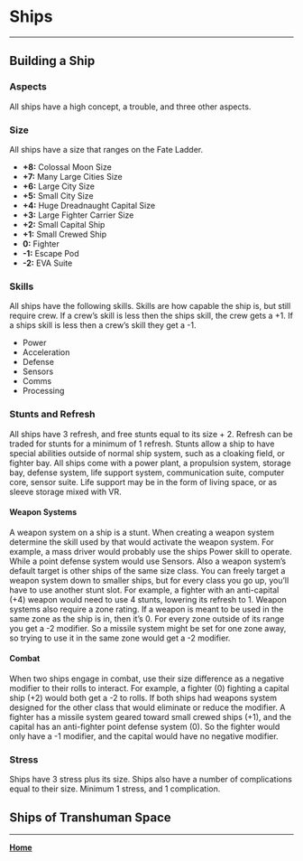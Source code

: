 # Ships
___

## Building a Ship

### Aspects
All ships have a high concept, a trouble, and three other aspects.

### Size
All ships have a size that ranges on the Fate Ladder.

 - **+8:** Colossal Moon Size
 - **+7:** Many Large Cities Size
 - **+6:** Large City Size
 - **+5:** Small City Size
 - **+4:** Huge Dreadnaught Capital Size
 - **+3:** Large Fighter Carrier Size
 - **+2:** Small Capital Ship
 - **+1:** Small Crewed Ship
 - **0:** Fighter
 - **-1:** Escape Pod
 - **-2:** EVA Suite
 
### Skills
All ships have the following skills. Skills are how capable the ship is, but still require crew. If a crew’s skill is less then the ships skill, the crew gets a +1. If a ships skill is less then a crew’s skill they get a -1.

 - Power
 - Acceleration
 - Defense
 - Sensors
 - Comms
 - Processing

### Stunts and Refresh
All ships have 3 refresh, and free stunts equal to its size + 2. Refresh can be traded for stunts for a minimum of 1 refresh.
Stunts allow a ship to have special abilities outside of normal ship system, such as a cloaking field, or fighter bay.
All ships come with a power plant, a propulsion system, storage bay, defense system, life support system, communication suite, computer core, sensor suite. Life support may be in the form of living space, or as sleeve storage mixed with VR.

#### Weapon Systems
A weapon system on a ship is a stunt. When creating a weapon system determine the skill used by that would activate the weapon system. For example, a mass driver would probably use the ships Power skill to operate. While a point defense system would use Sensors.
Also a weapon system’s default target is other ships of the same size class. You can freely target a weapon system down to smaller ships, but for every class you go up, you’ll have to use another stunt slot. For example, a fighter with an anti-capital (+4) weapon would need to use 4 stunts, lowering its refresh to 1.
Weapon systems also require a zone rating. If a weapon is meant to be used in the same zone as the ship is in, then it’s 0. For every zone outside of its range you get a -2 modifier. So a missile system might be set for one zone away, so trying to use it in the same zone would get a -2 modifier.

#### Combat
When two ships engage in combat, use their size difference as a negative modifier to their rolls to interact. For example, a fighter (0) fighting a capital ship (+2) would both get a -2 to rolls.
If both ships had weapons system designed for the other class that would eliminate or reduce the modifier. A fighter has a missile system geared toward small crewed ships (+1), and the capital has an anti-fighter point defense system (0). So the fighter would only have a -1 modifier, and the capital would have no negative modifier.

### Stress
Ships have 3 stress plus its size. Ships also have a number of complications equal to their size. Minimum 1 stress, and 1 complication.

## Ships of Transhuman Space

___
**[Home](../index.md)**